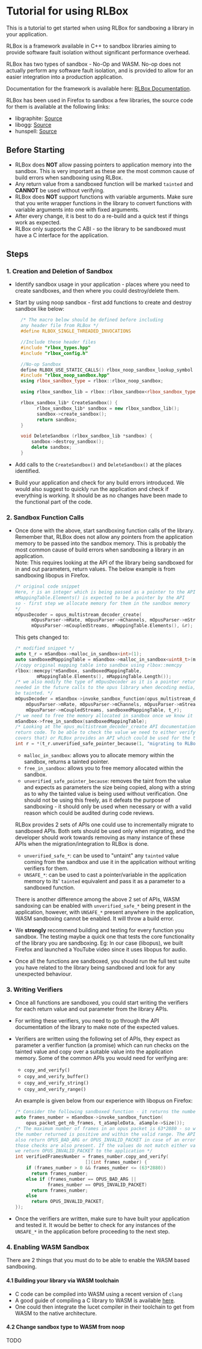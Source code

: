 ﻿# Tutorial for using RLBox

This is a tutorial to get started when using RLBox for sandboxing a library in your application. 

RLBox is a framework available in C++ to sandbox libraries aiming to provide software fault isolation without significant performance overhead.

RLBox has two types of sandbox - No-Op and WASM. No-op does not actually perform any software fault isolation, and is provided to allow for an easier integration into a production application. 

Documentation for the framework is available here: [RLBox Documentation](https://plsyssec.github.io/rlbox_sandboxing_api/sphinx/). 

RLBox has been used in Firefox to sandbox a few libraries, the source code for them is available at the following links:
* libgraphite: [Source](https://searchfox.org/mozilla-central/source/gfx/thebes/gfxFontEntry.cpp)
* libogg: [Source](https://searchfox.org/mozilla-central/source/dom/media/ogg/OggDemuxer.cpp#95)
* hunspell: [Source](https://searchfox.org/mozilla-central/source/extensions/spellcheck/hunspell/glue/RLBoxHunspell.cpp)

## Before Starting

* RLBox does **NOT** allow passing pointers to application memory into the sandbox. This is very important as these are the most common cause of build errors when sandboxing using RLBox.
* Any return value from a sandboxed function will be marked `tainted` and **CANNOT** be used without verifying.
* RLBox does **NOT** support functions with variable arguments. Make sure that you write wrapper functions in the library to convert functions with variable arguments into one with fixed arguments.
* After every change, it is best to do a re-build and a quick test if things work as expected.
* RLBox only supports the C ABI - so the library to be sandboxed must have a C interface for the application.

## Steps

### 1. Creation and Deletion of Sandbox
* Identify sandbox usage in your application - places where you need to create sandboxes, and then where you could destroy/delete them.
* Start by using noop sandbox - first add functions to create and destroy sandbox like below:

  ```C++
    /* The macro below should be defined before including
    any header file from RLBox */
    #define RLBOX_SINGLE_THREADED_INVOCATIONS

    //Include these header files
    #include "rlbox_types.hpp"
    #include "rlbox_config.h"

	//No-op Sandbox
	define RLBOX_USE_STATIC_CALLS() rlbox_noop_sandbox_lookup_symbol
	#include "rlbox_noop_sandbox.hpp"
	using rlbox_sandbox_type = rlbox::rlbox_noop_sandbox;

	using rlbox_sandbox_lib = rlbox::rlbox_sandbox<rlbox_sandbox_type>;

	rlbox_sandbox_lib* CreateSandbox() {
		  rlbox_sandbox_lib* sandbox = new rlbox_sandbox_lib();
		  sandbox->create_sandbox();
		  return sandbox;
	}

	void DeleteSandbox (rlbox_sandbox_lib *sandbox) {
		sandbox->destroy_sandbox();
		delete sandbox;
	}
  ```
* Add calls to the `CreateSandbox()` and `DeleteSandbox()` at the places identified.
* Build your application and check for any build errors introduced. We would also suggest to quickly run the application and check if everything is working. It should be as no changes have been made to the functional part of the code.  

### 2. Sandbox Function Calls
* Once done with the above, start sandboxing function calls of the library. Remember that, RLBox does not allow any pointers from the application memory to be passed into the sandbox memory.  This is probably the most common cause of build errors when sandboxing a library in an application.  
Note: This requires looking at the API of the library being sandboxed for in and out parameters, return values.
The below example is from sandboxing libopus in Firefox.  

  ```C++
  /* original code snippet
  Here, r is an integer which is being passed as a pointer to the API
  mMappingTable.Elements() is expected to be a pointer by the API
  so - first step we allocate memory for them in the sandbox memory
  */
  mOpusDecoder = opus_multistream_decoder_create(
        mOpusParser->mRate, mOpusParser->mChannels, mOpusParser->mStreams,
        mOpusParser->mCoupledStreams, mMappingTable.Elements(), &r);
  ```

  This gets changed to:

  ```C++
  /* modified snippet */
  auto t_r = mSandbox->malloc_in_sandbox<int>(1);
  auto sandboxedMappingTable = mSandbox->malloc_in_sandbox<uint8_t>(mMappingTable.Length());
  //copy original mapping table into sandbox using rlbox::memcpy
  rlbox::memcpy(*mSandbox, sandboxedMappingTable,
          mMappingTable.Elements(), mMappingTable.Length());
  /* we also modify the type of mOpusDecoder as it is a pointer returned that is
  needed in the future calls to the opus library when decoding media, hence it needs to
  be tainted. */
  mOpusDecoder = mSandbox->invoke_sandbox_function(opus_multistream_decoder_create,
      mOpusParser->mRate, mOpusParser->mChannels, mOpusParser->mStreams,
      mOpusParser->mCoupledStreams, sandboxedMappingTable, t_r);
  /* we need to free the memory allocated in sandbox once we know it is not needed */
  mSandbox->free_in_sandbox(sandboxedMappingTable);
  /* Looking at the opus_multistream_decoder_create API documentation, t_r is the
  return code. To be able to check the value we need to either verify it (next step
  covers that) or RLBox provides an API which could be used for the timebeing */
  int r = *(t_r.unverified_safe_pointer_because(1, "migrating to RLBox");
  ```
  * `malloc_in_sandbox`:  allows you to allocate memory within the sandbox, returns a tainted pointer.
  * `free_in_sandbox`: allows you to free memory allocated within the sandbox.
  * `unverified_safe_pointer_because`: removes the taint from the value and expects as parameters the size being copied, along with a string as to why the tainted value is being used without verification. One should not be using this freely, as it defeats the purpose of sandboxing - it should only be used when necessary or with a valid reason which could be audited during code reviews.

  RLBox provides 2 sets of APIs one could use to incrementally migrate to sandboxed APIs. Both sets should be used only when migrating, and the developer should work towards removing as many instance of these APIs when the migration/integration to RLBox is done.

  * `unverified_safe_*`: can be used to "untaint" any `tainted` value coming from the sandbox and use it in the application without writing verifiers for them.
  * `UNSAFE_*`: can be used to cast a pointer/variable in the application memory to its' `tainted` equivalent and pass it as a parameter to a sandboxed function.  

  There is another difference among the above 2 set of APIs, WASM sandoxing can be enabled with `unverified_safe_*` being present in the application, however, with `UNSAFE_*` present anywhere in the application, WASM sandboxing cannot be enabled. It will throw a build error.

* We **strongly** recommend building and testing for every function you sandbox. The testing maybe a quick one that tests the core functionality of the library you are sandboxing. Eg: In our case (libopus), we built Firefox and launched a YouTube video since it uses libopus for audio.

* Once all the functions are sandboxed, you should run the full test suite you have related to the library being sandboxed and look for any unexpected behaviour.


### 3. Writing Verifiers

* Once all functions are sandboxed, you could start writing the verifiers for each return value and out parameter from the library APIs.
* For writing these verifiers, you need to go through the API documentation of the library to make note of the expected values.
* Verifiers are written using the following set of APIs, they expect as parameter a verifier function (a promise) which can run checks on the tainted value and copy over a suitable value into the application memory. Some of the common APIs you would need for verifying are:
  * `copy_and_verify()`
  * `copy_and_verify_buffer()`
  * `copy_and_verify_string()`
  * `copy_and_verify_range()`

  An example is given below from our experience with libopus on Firefox:
  ```C++
  /* Consider the following sandboxed function - it returns the number of frames in the passed data */
  auto frames_number = mSandbox->invoke_sandbox_function(
      opus_packet_get_nb_frames, t_aSampleData, aSample->Size());
  /* The maximum number of frames in an opus packet is 63*2880 - so we check if
  the number returned is positive and within the valid range. The API could
  also return OPUS_BAD_ARG or OPUS_INVALID_PACKET in case of an error - so
  those checks are also present. If the values do not match either values,
  we return OPUS_INVALID_PACKET to the application */
  int verifiedFramesNumber = frames_number.copy_and_verify(
                            [](int frames_number) {
      if (frames_number > 0 && frames_number <= (63*2880))
        return frames_number;
      else if (frames_number == OPUS_BAD_ARG ||
              frames_number == OPUS_INVALID_PACKET)
        return frames_number;
      else
        return OPUS_INVALID_PACKET;
  });
  ```

* Once the verifiers are written, make sure to have built your application and tested it. It would be better to check for any instances of the `UNSAFE_*` in the application before proceeding to the next step.


### 4. Enabling WASM Sandbox
There are 2 things that you must do to be able to enable the WASM based sandboxing.
  #### 4.1 Building your library via WASM toolchain

  * C code can be compiled into WASM using a recent version of `clang`
  * A good guide of compiling a C library to WASM is available [here](https://depth-first.com/articles/2019/10/16/compiling-c-to-webassembly-and-running-it-without-emscripten/).
  * One could then integrate the lucet compiler in their toolchain to get from WASM to the native architecture.


  #### 4.2 Change sandbox type to WASM from noop
  TODO